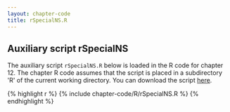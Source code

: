 ```yaml
---
layout: chapter-code
title: rSpecialNS.R
---
```


## Auxiliary script rSpecialNS
The auxiliary script `rSpecialNS.R` below is loaded in the R code for chapter 12.
The chapter R code assumes that the script is placed in a subdirectory 'R' of the current working directory.
You can download the script <a href='https://raw.githubusercontent.com/spatstat/book/gh-pages/_includes/chapter-code/R/rSpecialNS.R' target=_blank>here</a>.

{% highlight r %}
{% include chapter-code/R/rSpecialNS.R %}
{% endhighlight %}
